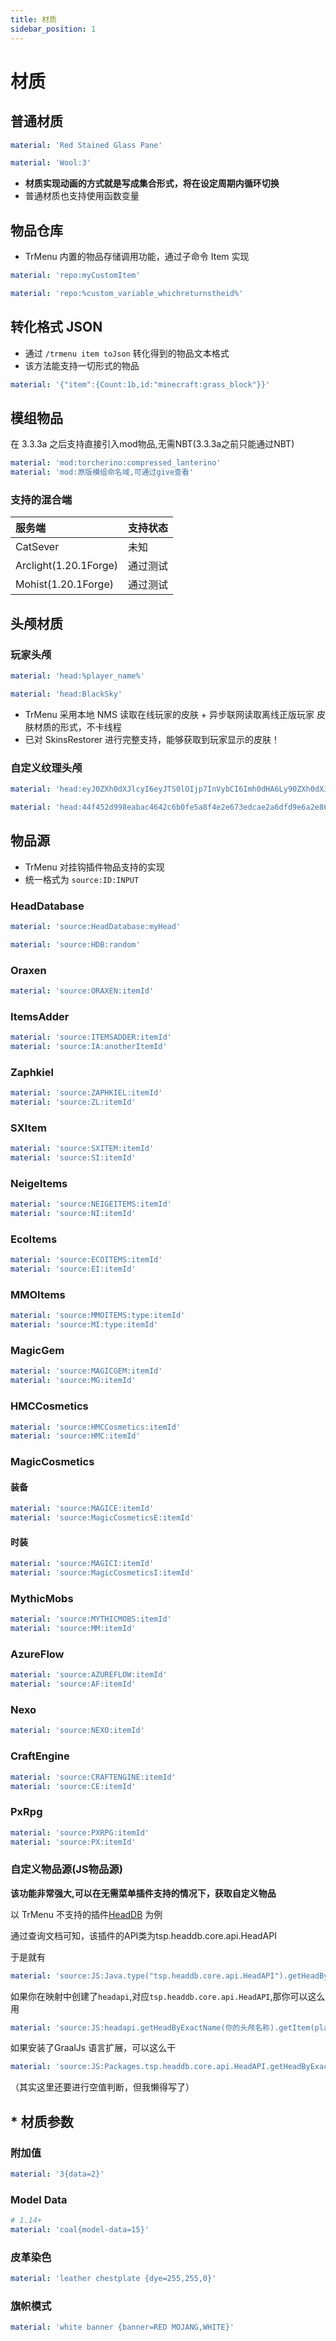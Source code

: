 ```yaml
---
title: 材质
sidebar_position: 1
---
```


# 材质

## 普通材质

```yaml
material: 'Red Stained Glass Pane'
```

```yaml
material: 'Wool:3'
```

* **材质实现动画的方式就是写成集合形式，将在设定周期内循环切换**
* 普通材质也支持使用函数变量

## 物品仓库

* TrMenu 内置的物品存储调用功能，通过子命令 Item 实现

```yaml
material: 'repo:myCustomItem'

material: 'repo:%custom_variable_whichreturnstheid%'
```

## 转化格式 JSON

* 通过 `/trmenu item toJson` 转化得到的物品文本格式
* 该方法能支持一切形式的物品

```yaml
material: '{"item":{Count:1b,id:"minecraft:grass_block"}}'
```
## 模组物品

在 3.3.3a 之后支持直接引入mod物品,无需NBT(3.3.3a之前只能通过NBT)

```yaml
material: 'mod:torcherino:compressed_lanterino'
material: 'mod:原版模组命名域,可通过give查看'
```

### 支持的混合端

| 服务端                   | 支持状态   |
|:----------------------|:-----|
| CatSever              | 未知   |
| Arclight(1.20.1Forge) | 通过测试 |
| Mohist(1.20.1Forge)   | 通过测试 |

## 头颅材质


### 玩家头颅

```yaml
material: 'head:%player_name%'

material: 'head:BlackSky'
```

* TrMenu 采用本地 NMS 读取在线玩家的皮肤 + 异步联网读取离线正版玩家 皮肤材质的形式，不卡线程
* 已对 SkinsRestorer 进行完整支持，能够获取到玩家显示的皮肤！

### 自定义纹理头颅

```yaml
material: 'head:eyJ0ZXh0dXJlcyI6eyJTS0lOIjp7InVybCI6Imh0dHA6Ly90ZXh0dXJlcy5taW5lY3JhZnQubmV0L3RleHR1cmUvNDRmNDUyZDk5OGVhYmFjNDY0MmM2YjBmZTVhOGY0ZTJlNjczZWRjYWUyYTZkZmQ5ZTZhMmU4NmU3ODZlZGFjMCJ9fX0='

material: 'head:44f452d998eabac4642c6b0fe5a8f4e2e673edcae2a6dfd9e6a2e86e786edac0'
```

## 物品源

* TrMenu 对挂钩插件物品支持的实现
* 统一格式为 `source:ID:INPUT`

### HeadDatabase

```yaml
material: 'source:HeadDatabase:myHead'

material: 'source:HDB:random'
```

### Oraxen

```yaml
material: 'source:ORAXEN:itemId'
```

### ItemsAdder

```yaml
material: 'source:ITEMSADDER:itemId'
material: 'source:IA:anotherItemId'
```

### Zaphkiel

```yaml
material: 'source:ZAPHKIEL:itemId'
material: 'source:ZL:itemId'
```

### SXItem

```yaml
material: 'source:SXITEM:itemId'
material: 'source:SI:itemId'
```

### NeigeItems

```yaml
material: 'source:NEIGEITEMS:itemId'
material: 'source:NI:itemId'
```

### EcoItems

```yaml
material: 'source:ECOITEMS:itemId'
material: 'source:EI:itemId'
```

### MMOItems

```yaml
material: 'source:MMOITEMS:type:itemId'
material: 'source:MI:type:itemId'
```

### MagicGem

```yaml
material: 'source:MAGICGEM:itemId'
material: 'source:MG:itemId'
```

### HMCCosmetics

```yaml
material: 'source:HMCCosmetics:itemId'
material: 'source:HMC:itemId'
```

### MagicCosmetics

#### 装备

```yaml
material: 'source:MAGICE:itemId'
material: 'source:MagicCosmeticsE:itemId'
```

#### 时装

```yaml
material: 'source:MAGICI:itemId'
material: 'source:MagicCosmeticsI:itemId'
```

### MythicMobs

```yaml
material: 'source:MYTHICMOBS:itemId'
material: 'source:MM:itemId'
```

### AzureFlow

```yaml
material: 'source:AZUREFLOW:itemId'
material: 'source:AF:itemId'
```

### Nexo

```yaml
material: 'source:NEXO:itemId'
```

### CraftEngine

```yaml
material: 'source:CRAFTENGINE:itemId'
material: 'source:CE:itemId'
```

### PxRpg

```yaml
material: 'source:PXRPG:itemId'
material: 'source:PX:itemId'
```

### 自定义物品源(JS物品源)

**该功能非常强大,可以在无需菜单插件支持的情况下，获取自定义物品**

以 TrMenu 不支持的插件[HeadDB](https://github.com/TheSilentPro/HeadDB) 为例

通过查询文档可知，该插件的API类为tsp.headdb.core.api.HeadAPI

于是就有

```yaml
material: 'source:JS:Java.type("tsp.headdb.core.api.HeadAPI").getHeadByExactName(你的头颅名称).getItem(player)
```

如果你在映射中创建了`headapi`,对应`tsp.headdb.core.api.HeadAPI`,那你可以这么用

```yaml
material: 'source:JS:headapi.getHeadByExactName(你的头颅名称).getItem(player)
```

如果安装了GraalJs 语言扩展，可以这么干

```yaml
material: 'source:JS:Packages.tsp.headdb.core.api.HeadAPI.getHeadByExactName(你的头颅名称).getItem(player)
```

（其实这里还要进行空值判断，但我懒得写了）

## \* 材质参数

### 附加值

```yaml
material: '3{data=2}'
```

### Model Data

```yaml
# 1.14+
material: 'coal{model-data=15}'
```

### 皮革染色

```yaml
material: 'leather chestplate {dye=255,255,0}'
```

### 旗帜模式

```yaml
material: 'white banner {banner=RED MOJANG,WHITE}'
```

